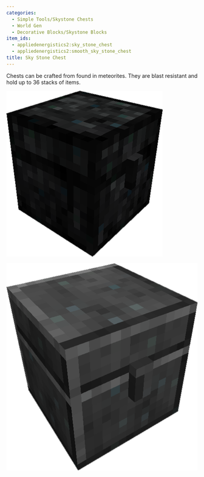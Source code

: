 ```yaml
---
categories:
  - Simple Tools/Skystone Chests
  - World Gen
  - Decorative Blocks/Skystone Blocks
item_ids:
  - appliedenergistics2:sky_stone_chest
  - appliedenergistics2:smooth_sky_stone_chest
title: Sky Stone Chest
---
```

  
Chests can be crafted from <ItemLink id="sky_stone_block" /> found in meteorites. 
They are blast resistant and hold up to 36 stacks of items.

<div className="level"><div className="level-left">

<RecipeFor id="appliedenergistics2:sky_stone_chest"/>

</div><div className="level-right">

![A picture of a sky stone chest](../../../public/assets/large/sky_stone_chest.png)

</div></div>
<div className="level"><div className="level-left">

<RecipeFor id="appliedenergistics2:smooth_sky_stone_chest"/>

</div><div className="level-right">

![A picture of a sky stone block chest](../../../public/assets/large/sky_stone_block_chest.png)

</div></div>
